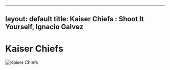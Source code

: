 
---
layout: default
title: Kaiser Chiefs : Shoot It Yourself, Ignacio Galvez
---

# Kaiser Chiefs

![Kaiser Chiefs](http://assets.farmhouse.co/publishing/1-shoot-it-yourself/images/kaiser-chiefs-1.jpg)
